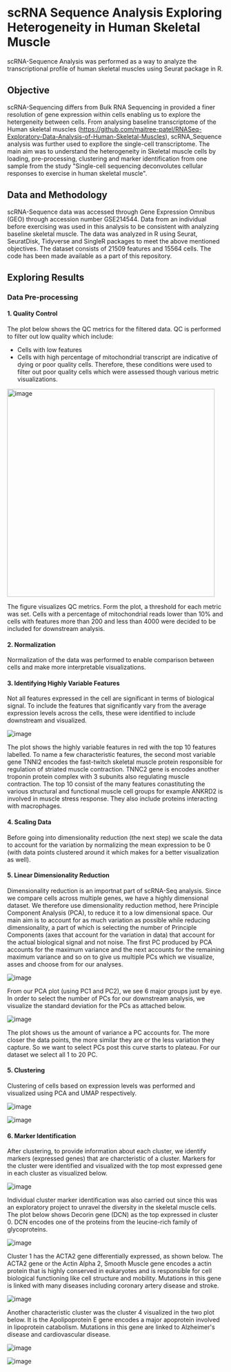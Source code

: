 # scRNA Sequence Analysis Exploring Heterogeneity in Human Skeletal Muscle
scRNA-Sequence Analysis was performed as a way to analyze the transcriptional profile of human skeletal muscles using Seurat package in R.

## Objective 
scRNA-Sequencing differs from Bulk RNA Sequencing in provided a finer resolution of gene expression within cells enabling us to explore  the hetergeneity between cells. From analysing baseline transcriptome of the Human skeletal muscles (https://github.com/maitree-patel/RNASeq-Exploratory-Data-Analysis-of-Human-Skeletal-Muscles), scRNA_Sequence analysis was further used to expllore the single-cell transcriptome. The main aim was to understand the heterogeneity in Skeletal muscle cells by loading, pre-processing, clustering and marker identification from one sample from the study "Single-cell sequencing deconvolutes cellular responses to exercise in human skeletal muscle". 

## Data and Methodology
scRNA-Sequence data was accessed through Gene Expression Omnibus (GEO) through accession number GSE214544. Data from an individual before exercising was used in this analysis to be consistent with analyzing baseline skeletal muscle. The data was analyzed in R using Seurat, SeuratDisk, Tidyverse and SingleR packages to meet the above mentioned objectives. The dataset consists of 21509 features and 15564 cells. The code has been made available as a part of this repository.

## Exploring Results
### Data Pre-processing
#### 1. Quality Control
The plot below shows the QC metrics for the filtered data. QC is performed to filter out low quality which include:

- Cells with low features
- Cells with high percentage of mitochondrial transcript are indicative of dying or poor quality cells.
Therefore, these conditions were used to filter out poor quality cells which were assessed though various metric visualizations.

<img width="481" alt="image" src="https://github.com/maitree-patel/scRNA-Sequence-Analysis-Exploring-Heterogeneity-in-Human-Skeletal-Muscle/assets/134908239/23698df4-be42-425e-a6d0-7d72b88d9d3f">

The figure visualizes QC metrics. Form the plot, a threshold for each metric was set. Cells with a percentage of mitochondrial reads lower than 10% and cells with features more than 200 and less than 4000 were decided to be included for downstream analysis. 

#### 2. Normalization 
Normalization of the data was performed to enable comparison between cells and make more interpretable visualizations.

#### 3. Identifying Highly Variable Features
Not all features expressed in the cell are significant in terms of biological signal. To include the features that significantly vary from the average expression levels across the cells, these were identified to include downstream and visualized.

![image](https://github.com/maitree-patel/scRNA-Sequence-Analysis-Exploring-Heterogeneity-in-Human-Skeletal-Muscle/assets/134908239/5361df52-18bd-4e7c-8466-c277b67083df)

The plot shows the highly variable features in red with the top 10 features labelled. To name a few characteristic features, the second most variable gene TNNI2 encodes the fast-twitch skeletal muscle protein responsible for regulation of striated muscle contraction. TNNC2 gene is encodes another troponin protein complex with 3 subunits also regulating muscle contraction. The top 10 consist of the many features conastituting the various structural and functional muscle cell groups for example ANKRD2 is involved in muscle stress response. They also include proteins interacting with macrophages.

#### 4. Scaling Data
Before going into dimensionality reduction (the next step) we scale the data to account for the variation by normalizing the mean expression to be 0 (with data points clustered around it which makes for a better visualization as well).

#### 5. Linear Dimensionality Reduction
Dimensionality reduction is an importnat part of scRNA-Seq analysis. Since we compare cells across multiple genes, we have a highly dimensional dataset. We therefore use dimensionality reduction method, here Principle Component Analysis (PCA), to reduce it to a low dimensional space. Our main aim is to account for as much variation as possible while reducing dimensionality, a part of which is selecting the number of Principle Components (axes that account for the variation in data) that account for the actual biological signal and not noise. The first PC produced by PCA accounts for the maximum variance and the next accounts for the remaining maximum variance and so on to give us multiple PCs which we visualize, asses and choose from for our analyses.

![image](https://github.com/maitree-patel/scRNA-Sequence-Analysis-Exploring-Heterogeneity-in-Human-Skeletal-Muscle/assets/134908239/4fc83352-2b3f-4c9c-b9ad-a8b611041c52)

From our PCA plot (using PC1 and PC2), we see 6 major groups just by eye. In order to select the number of PCs for our downstream analysis, we visualize the standard deviation for the PCs as attached below.

![image](https://github.com/maitree-patel/scRNA-Sequence-Analysis-Exploring-Heterogeneity-in-Human-Skeletal-Muscle/assets/134908239/68d20c0d-16a3-44cf-9af8-a1e4a15d97c0)

The plot shows us the amount of variance a PC accounts for. The more closer the data points, the more similar they are or the less variation they capture. So we want to select PCs post this curve starts to plateau. For our dataset we select all 1 to 20 PC. 

#### 5. Clustering
Clustering of cells based on expression levels was performed and visualized using PCA and UMAP respectively.

![image](https://github.com/maitree-patel/scRNA-Sequence-Analysis-Exploring-Heterogeneity-in-Human-Skeletal-Muscle/assets/134908239/34ca86df-35a7-44fd-96c5-42e82bc7e9e9)

![image](https://github.com/maitree-patel/scRNA-Sequence-Analysis-Exploring-Heterogeneity-in-Human-Skeletal-Muscle/assets/134908239/e72422c4-d7f0-40d9-8fa6-60e60c223780)

#### 6. Marker Identification
After clustering, to provide information about each cluster, we identify markers (expressed genes) that are charcteristic of a cluster. Markers for the cluster were identified and visualized with the top most expressed gene in each cluster as visualized below. 

![image](https://github.com/maitree-patel/scRNA-Sequence-Analysis-Exploring-Heterogeneity-in-Human-Skeletal-Muscle/assets/134908239/bb12e6d3-f678-4ff3-b6b3-b71649091428)

Individual cluster marker identification was also carried out since this was an exploratory project to unravel the diversity in the skeletal muscle cells. The plot below shows Decorin gene (DCN) as the top expressed in cluster 0. DCN encodes one of the proteins from the leucine-rich family of glycoproteins. 

![image](https://github.com/maitree-patel/scRNA-Sequence-Analysis-Exploring-Heterogeneity-in-Human-Skeletal-Muscle/assets/134908239/baeca970-21eb-4298-bcaa-70d22217e167)

Cluster 1 has the ACTA2 gene differentially expressed, as shown below. The ACTA2 gene or the Actin Alpha 2, Smooth Muscle gene encodes a actin protein that is highly conserved in eukaryotes and is responsible for cell biological functioning like cell structure and mobility. Mutations in this gene is linked with many diseases including coronary artery disease and stroke.

![image](https://github.com/maitree-patel/scRNA-Sequence-Analysis-Exploring-Heterogeneity-in-Human-Skeletal-Muscle/assets/134908239/949c24c4-6638-4fd9-bf8c-f7ce19add1e3)

Another characteristic cluster was the cluster 4 visualized in the two plot below. It is the Apolipoprotein E gene encodes a major apoprotein involved in lipoprotein catabolism. Mutations in this gene are linked to Alzheimer's disease and cardiovascular disease.

![image](https://github.com/maitree-patel/scRNA-Sequence-Analysis-Exploring-Heterogeneity-in-Human-Skeletal-Muscle/assets/134908239/803ed806-3d4d-4053-b527-837dde4c91fd)

![image](https://github.com/maitree-patel/scRNA-Sequence-Analysis-Exploring-Heterogeneity-in-Human-Skeletal-Muscle/assets/134908239/ad0983d1-11f4-47c9-9eb2-742ff05e0b6d)


























